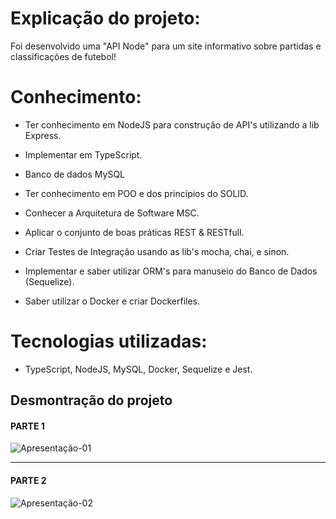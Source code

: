 # Explicação do projeto:

Foi desenvolvido uma "API Node" para um site informativo sobre partidas e classificações de futebol!

# Conhecimento:

- Ter conhecimento em NodeJS para construção de API's utilizando a lib Express.

- Implementar em TypeScript.

- Banco de dados MySQL

- Ter conhecimento em POO e dos princípios do SOLID.

- Conhecer a Arquitetura de Software MSC.

- Aplicar o conjunto de boas práticas REST & RESTfull.

- Criar Testes de Integração usando as lib's mocha, chai, e sinon.

- Implementar e saber utilizar ORM's para manuseio do Banco de Dados (Sequelize).

- Saber utilizar o Docker e criar Dockerfiles.

# Tecnologias utilizadas:
- TypeScript, NodeJS, MySQL, Docker, Sequelize e Jest.

## Desmontração do projeto

#### PARTE 1
![Apresentação-01](assets/example-01.gif)

---

#### PARTE 2
![Apresentação-02](assets/example-02.gif)
